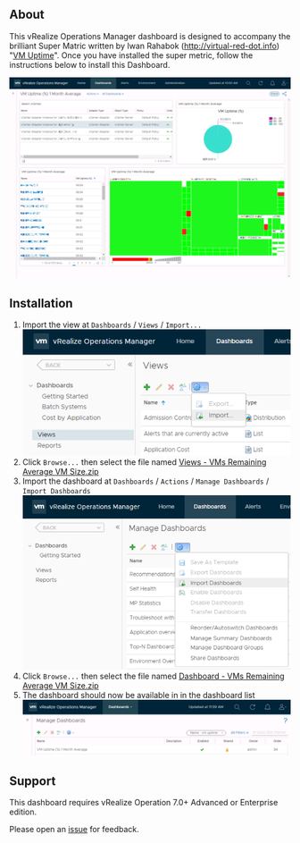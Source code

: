 <h2>About</h2>

<p>This vRealize Operations Manager dashboard is designed to accompany the brilliant Super Matric written by Iwan Rahabok (<a href="http://virtual-red-dot.info">http://virtual-red-dot.info</a>) "<a href="https://code.vmware.com/samples/5681/vm-uptime-">VM Uptime</a>". Once you have installed the super metric, follow the instructions below to install this Dashboard.</p>
<a href="https://github.com/GaryFlynn/vrops-dashboards-vm-uptime/raw/master/Sample_Dashboard.png" target="_blank"><img alt="Sample Dashboard" src="https://github.com/GaryFlynn/vrops-dashboards-vm-uptime/raw/master/Sample_Dashboard.png" /></a>

<h2>Installation</h2>

<ol>
	<li>Import the view at <code>Dashboards</code> / <code>Views</code> / <code>Import...</code><br />
	<a href="https://github.com/GaryFlynn/vrops-dashboards-vm-uptime/raw/master/Import_View.png" target="_blank"><img alt="Import View" src="https://github.com/GaryFlynn/vrops-dashboards-vm-uptime/raw/master/Import_View.png" /></a></li>
	<li>Click <code>Browse...</code> then select the file named <a href="https://github.com/GaryFlynn/vrops-dashboards-vm-uptime/raw/master/Views%20-%20VM%20Uptime.zip" target="_blank">Views - VMs Remaining Average VM Size.zip</a></li>
	<li>Import the dashboard at <code>Dashboards</code> / <code>Actions</code> / <code>Manage Dashboards</code> / <code>Import Dashboards</code><br />
	<a href="https://github.com/GaryFlynn/vrops-dashboards-vm-uptime/raw/master/Import_Dashboard.png" target="_blank"><img alt="Import Dashboard" src="https://github.com/GaryFlynn/vrops-dashboards-vm-uptime/raw/master/Import_Dashboard.png" /></a></li>
	<li>Click <code>Browse...</code> then select the file named <a href="https://github.com/GaryFlynn/vrops-dashboards-vm-uptime/raw/master/Dashboard%20-%20VM%20Uptime.zip" target="_blank">Dashboard - VMs Remaining Average VM Size.zip</a></li>
	<li>The dashboard should now be available in in the dashboard list<br />
	<a href="https://github.com/GaryFlynn/vrops-dashboards-vm-uptime/raw/master/Manage_Dashboards.PNG" target="_blank"><img alt="Dashboard List" src="https://github.com/GaryFlynn/vrops-dashboards-vm-uptime/raw/master/Manage_Dashboards.PNG" /></a></li>
</ol>

<h2>Support</h2>

<p>This dashboard requires vRealize Operation 7.0+ Advanced or Enterprise edition.</p>

<p>Please open an <a href="https://github.com/GaryFlynn/vrops-dashboards-vm-uptime/issues" target="_blank">issue</a> for feedback.</p>